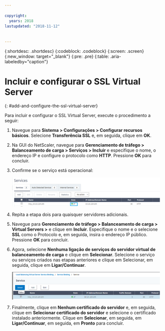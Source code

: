 ```yaml
---

copyright:
  years: 2018
lastupdated: "2018-11-12"


---
```


{:shortdesc: .shortdesc}
{:codeblock: .codeblock}
{:screen: .screen}
{:new_window: target="_blank"}
{:pre: .pre}
{:table: .aria-labeledby="caption"}

# Incluir e configurar o SSL Virtual Server
{: #add-and-configure-the-ssl-virtual-server}

Para incluir e configurar o SSL Virtual Server, execute o procedimento a seguir:

1. Navegue para **Sistema > Configurações > Configurar recursos básicos**. Selecione **Transferência SSL** e, em seguida, clique em **OK**.
2. Na GUI do NetScaler, navegue para **Gerenciamento de tráfego > Balanceamento de carga > Serviços > Incluir** e especifique o nome, o endereço IP e configure o protocolo como **HTTP**. Pressione **OK** para concluir.
3. Confirme se o serviço está operacional:

	<img src="images/15-confirm-service.png" alt="drawing" style="width: 700px;"/>

4. Repita a etapa dois para quaisquer servidores adicionais.
5. Navegue para **Gerenciamento de tráfego > Balanceamento de carga > Virtual Servers >** e clique em **Incluir**. Especifique o nome e o selecione **SSL** como o Protocolo e, em seguida, insira o endereço IP público. Pressione **OK** para concluir.
6. Agora, selecione **Nenhuma ligação de serviços do servidor virtual de balanceamento de carga** e clique em **Selecionar**. Selecione o serviço ou serviços criados nas etapas anteriores e clique em Selecionar, em seguida, clique em **Ligar/Continuar**.

	<img src="images/18-bind-service.png" alt="drawing" style="width: 700px;"/>

7. Finalmente, clique em **Nenhum certificado do servidor** e, em seguida, clique em **Selecionar certificado do servidor** e selecione o certificado instalado anteriormente. Clique em **Selecionar**, em seguida, em **Ligar/Continuar**, em seguida, em **Pronto** para concluir.
